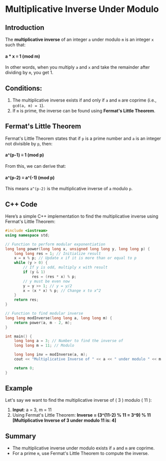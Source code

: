 # Multiplicative Inverse Under Modulo

## Introduction

The **multiplicative inverse** of an integer `a` under modulo `m` is an integer `x` such that:

#### a * x ≡ 1 (mod m)

In other words, when you multiply `a` and `x` and take the remainder after dividing by `m`, you get 1.



## Conditions:

1. The multiplicative inverse exists if and only if `a` and `m` are coprime (i.e., `gcd(a, m) = 1`).
2. If `m` is prime, the inverse can be found using **Fermat's Little Theorem**.



## Fermat's Little Theorem

Fermat's Little Theorem states that if `p` is a prime number and `a` is an integer not divisible by `p`, then:

#### a^(p-1) ≡ 1 (mod p)

From this, we can derive that: 
#### a^(p-2) ≡ a^(-1) (mod p)

This means `a^(p-2)` is the multiplicative inverse of `a` modulo `p`.




## C++ Code

Here’s a simple C++ implementation to find the multiplicative inverse using Fermat's Little Theorem:

```cpp
#include <iostream>
using namespace std;

// Function to perform modular exponentiation
long long power(long long x, unsigned long long y, long long p) {
    long long res = 1; // Initialize result
    x = x % p; // Update x if it is more than or equal to p
    while (y > 0) {
        // If y is odd, multiply x with result
        if (y & 1)
            res = (res * x) % p;
        // y must be even now
        y = y >> 1; // y = y/2
        x = (x * x) % p; // Change x to x^2
    }
    return res;
}

// Function to find modular inverse
long long modInverse(long long a, long long m) {
    return power(a, m - 2, m);
}

int main() {
    long long a = 3; // Number to find the inverse of
    long long m = 11; // Modulo

    long long inv = modInverse(a, m);
    cout << "Multiplicative Inverse of " << a << " under modulo " << m << " is: " << inv << endl;

    return 0;
}
```

## Example

Let's say we want to find the multiplicative inverse of \( 3 \) modulo \( 11 \):

1. **Input**: a = 3, m = 11
2. Using Fermat's Little Theorem:
**Inverse = (3^(11-2) % 11 = 3^9) % 11 [Multiplicative Inverse of 3 under modulo 11 is: 4]**
   


## Summary

- The multiplicative inverse under modulo exists if `a` and `m` are coprime.
- For a prime `m`, use Fermat's Little Theorem to compute the inverse.